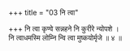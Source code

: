 +++
title = "03 नि त्वा"

+++
नि त्वा कृण्वे सन्नहने नि कुरीरे न्योपशे ।  
नि त्वाधमस्मि लोम्नि न्वि त्वा मुष्कयोर्मृजे ॥ ४ ॥